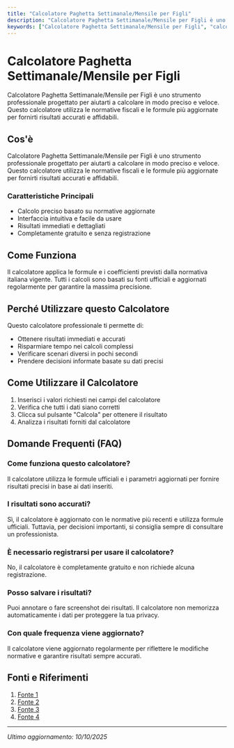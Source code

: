 ```yaml
---
title: "Calcolatore Paghetta Settimanale/Mensile per Figli"
description: "Calcolatore Paghetta Settimanale/Mensile per Figli è uno strumento professionale progettato per aiutarti a calcolare in modo preciso e veloce. Questo calcolatore utilizza le normative fiscali e le formule più aggiornate per fornirti risultati accurati e affidabili."
keywords: ["Calcolatore Paghetta Settimanale/Mensile per Figli", "calcolatore", "calcolo online"]
---
```


# Calcolatore Paghetta Settimanale/Mensile per Figli

Calcolatore Paghetta Settimanale/Mensile per Figli è uno strumento professionale progettato per aiutarti a calcolare in modo preciso e veloce. Questo calcolatore utilizza le normative fiscali e le formule più aggiornate per fornirti risultati accurati e affidabili.

## Cos'è

Calcolatore Paghetta Settimanale/Mensile per Figli è uno strumento professionale progettato per aiutarti a calcolare in modo preciso e veloce. Questo calcolatore utilizza le normative fiscali e le formule più aggiornate per fornirti risultati accurati e affidabili.

### Caratteristiche Principali

- Calcolo preciso basato su normative aggiornate
- Interfaccia intuitiva e facile da usare
- Risultati immediati e dettagliati
- Completamente gratuito e senza registrazione

## Come Funziona

Il calcolatore applica le formule e i coefficienti previsti dalla normativa italiana vigente. Tutti i calcoli sono basati su fonti ufficiali e aggiornati regolarmente per garantire la massima precisione.

## Perché Utilizzare questo Calcolatore

Questo calcolatore professionale ti permette di:

- Ottenere risultati immediati e accurati
- Risparmiare tempo nei calcoli complessi
- Verificare scenari diversi in pochi secondi
- Prendere decisioni informate basate su dati precisi

## Come Utilizzare il Calcolatore

1. Inserisci i valori richiesti nei campi del calcolatore
2. Verifica che tutti i dati siano corretti
3. Clicca sul pulsante "Calcola" per ottenere il risultato
4. Analizza i risultati forniti dal calcolatore

## Domande Frequenti (FAQ)

### Come funziona questo calcolatore?

Il calcolatore utilizza le formule ufficiali e i parametri aggiornati per fornire risultati precisi in base ai dati inseriti.

### I risultati sono accurati?

Sì, il calcolatore è aggiornato con le normative più recenti e utilizza formule ufficiali. Tuttavia, per decisioni importanti, si consiglia sempre di consultare un professionista.

### È necessario registrarsi per usare il calcolatore?

No, il calcolatore è completamente gratuito e non richiede alcuna registrazione.

### Posso salvare i risultati?

Puoi annotare o fare screenshot dei risultati. Il calcolatore non memorizza automaticamente i dati per proteggere la tua privacy.

### Con quale frequenza viene aggiornato?

Il calcolatore viene aggiornato regolarmente per riflettere le modifiche normative e garantire risultati sempre accurati.

## Fonti e Riferimenti

1. [Fonte 1](https://www.youniteonline.com/it/genitori-e-figli/paghetta-ai-figli-come-e-meglio-gestire-il-denaro-settimanale/)
2. [Fonte 2](https://www.trend-online.com/lifestyle/quanto-dare-paghetta-figli/)
3. [Fonte 3](https://www.postfinance.ch/it/blog/guida-semplice-e-chiara-al-denaro/paghetta-da-che-eta-quanto-e-con-quale-obiettivo.html)
4. [Fonte 4](https://moneyfit.ch/it/inspiration/667006d5f84f892b9301fdc2)

---

*Ultimo aggiornamento: 10/10/2025*
